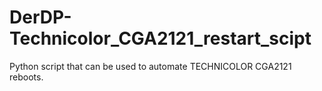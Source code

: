 # DerDP-Technicolor_CGA2121_restart_scipt
Python script that can be used to automate TECHNICOLOR CGA2121 reboots.
